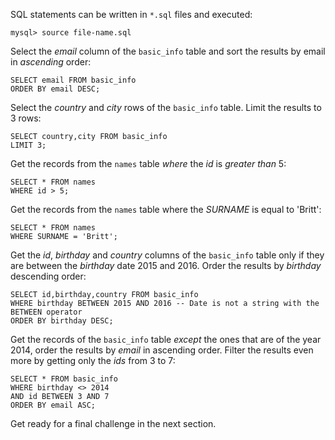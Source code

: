 SQL statements can be written in `*.sql` files and executed: 

```
mysql> source file-name.sql
```

Select the _email_ column of the `basic_info` table and sort the results by email in _ascending_ order:

```
SELECT email FROM basic_info
ORDER BY email DESC;
```

Select the _country_ and _city_ rows of the `basic_info` table. Limit the results to 3 rows:

```
SELECT country,city FROM basic_info
LIMIT 3;
```

Get the records from the `names` table _where_ the _id_ is _greater than_ 5:

```
SELECT * FROM names
WHERE id > 5;
```

Get the records from the `names` table where the _SURNAME_ is equal to 'Britt':

```
SELECT * FROM names
WHERE SURNAME = 'Britt';
```

Get the _id_, _birthday_ and _country_ columns of the `basic_info` table only if they are between the _birthday_ date 2015 and 2016. Order the results by _birthday_ descending order:

```
SELECT id,birthday,country FROM basic_info
WHERE birthday BETWEEN 2015 AND 2016 -- Date is not a string with the BETWEEN operator
ORDER BY birthday DESC;
```

Get the records of the `basic_info` table _except_ the ones that are of the year 2014, order the results by _email_ in ascending order. 
Filter the results even more by getting only the _ids_ from 3 to 7:

```
SELECT * FROM basic_info
WHERE birthday <> 2014
AND id BETWEEN 3 AND 7
ORDER BY email ASC;
```

Get ready for a final challenge in the next section.